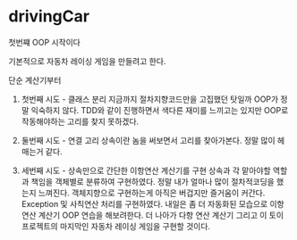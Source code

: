 # drivingCar

첫번쨰 OOP 시작이다

기본적으로 자동차 레이싱 게임을 만들려고 한다.

단순 계산기부터
1. 첫번째 시도 - 클래스 분리
지금까지 절차지향코드만을 고집했던 탓일까 OOP가 정말 익숙하지 않다. TDD와 같이 진행하면서 색다른 재미를 느끼고는 있지만 OOP로 작동해야하는 고리를 찾지 못하겠다.

2. 둘번째 시도 - 연결 고리
상속이란 놈을 써보면서 고리를 찾아가본다.
정말 많이 헤매는거 같다.

3. 세번째 시도 - 상속만으로 간단한 이항연산 계산기를 구현
상속과 각 맡아야할 역할과 책임을 객체별로 분류하여 구현하였다. 
정말 내가 얼마나 많이 절차적코딩을 했는지 느껴진다. 객체지향으로 구현하는게 아직은 버겁지만 즐거움이 커간다.
Exception 및 사칙연산 처리를 구현하였다.
내일은 좀 더 자동화된 모습으로 이항 연산 계산기 OOP 연습을 해보려한다.
더 나아가 다항 연산 계산기 그리고 이 토이프로젝트의 마지막인 자동차 레이싱 게임을 구현할 것이다.

